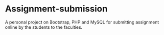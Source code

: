 # Assignment-submission
A personal project on Bootstrap, PHP and MySQL for submitting assignment online by the students to the faculties.

